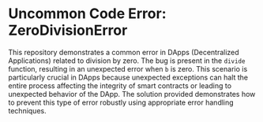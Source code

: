 # Uncommon Code Error: ZeroDivisionError

This repository demonstrates a common error in DApps (Decentralized Applications) related to division by zero.  The bug is present in the `divide` function, resulting in an unexpected error when `b` is zero. This scenario is particularly crucial in DApps because unexpected exceptions can halt the entire process affecting the integrity of smart contracts or leading to unexpected behavior of the DApp.  The solution provided demonstrates how to prevent this type of error robustly using appropriate error handling techniques.